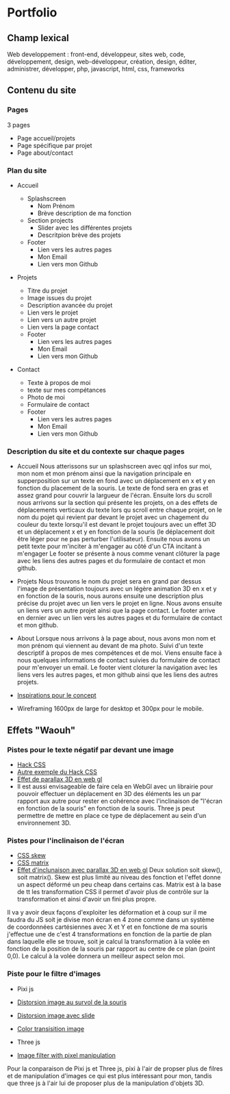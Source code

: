 # Portfolio

## Champ lexical

Web developpement : front-end, développeur, sites web, code, développement, design, web-développeur, création, design, éditer, administrer, développer, php, javascript, html, css, frameworks

## Contenu du site

### Pages

3 pages

- Page accueil/projets
- Page spécifique par projet
- Page about/contact

### Plan du site

- Accueil

  - Splashscreen
    - Nom Prénom
    - Brève description de ma fonction
  - Section projects
    - Slider avec les différentes projets
    - Descritpion brève des projets
  - Footer
    - Lien vers les autres pages
    - Mon Email
    - Lien vers mon Github

- Projets

  - Titre du projet
  - Image issues du projet
  - Description avancée du projet
  - Lien vers le projet
  - Lien vers un autre projet
  - Lien vers la page contact
  - Footer
    - Lien vers les autres pages
    - Mon Email
    - Lien vers mon Github

- Contact
  - Texte à propos de moi
  - texte sur mes compétances
  - Photo de moi
  - Formulaire de contact
  - Footer
    - Lien vers les autres pages
    - Mon Email
    - Lien vers mon Github

### Description du site et du contexte sur chaque pages

- Accueil
  Nous atterissons sur un splashscreen avec qql infos sur moi, mon nom et mon prénom ainsi que la navigation principale
  en supperposition sur un texte en fond avec un déplacement en x et y en fonction du placement de la souris.
  Le texte de fond sera en gras et assez grand pour couvrir la largueur de l'écran. Ensuite lors du scroll nous arrivons sur la section qui présente les projets, on a des effets de déplacements verticaux du texte lors qu scroll entre chaque projet, on le nom du pojet qui revient par devant le projet avec un chagement du couleur du texte lorsqu'il est devant le projet toujours avec un effet 3D et un déplacement x et y en fonction de la souris (le déplacement doit être léger pour ne pas perturber l'utilisateur).
  Ensuite nous avons un petit texte pour m'inciter à m'engager au côté d'un CTA incitant à m'engager
  Le footer se présente à nous comme venant clôturer la page avec les liens des autres pages et du formulaire de contact et mon github.
- Projets
  Nous trouvons le nom du projet sera en grand par dessus l'image de présentation toujours avec un légère animation 3D en x et y en fonction de la souris, nous aurons ensuite une description plus précise du projet avec un lien vers le projet en ligne. Nous avons ensuite un liens vers un autre projet ainsi que la page contact.
  Le footer arrive en dernier avec un lien vers les autres pages et du formulaire de contact et mon github.
- About
  Lorsque nous arrivons à la page about, nous avons mon nom et mon prénom qui viennent au devant de ma photo. Suivi d'un texte descriptif à propos de mes compétences et de moi. Viens ensuite face à nous quelques informations de contact suivies du formulaire de contact pour m'envoyer un email.
  Le footer vient cloturer la navigation avec les liens vers les autres pages, et mon github ainsi que les liens des autres projets.

- [Inspirations pour le concept](https://projects.invisionapp.com/boards/NC3YJT24XAF/)

- Wireframing 1600px de large for desktop et 300px pour le mobile.

## Effets "Waouh"

### Pistes pour le texte négatif par devant une image

- [Hack CSS](https://codepen.io/vincentbulfon/pen/xxGJEmx)
- [Autre exemple du Hack CSS](https://www.davidebaratta.com/)
- [Effet de parallax 3D en web gl](https://www.sbs.com.au/missing/)
- Il est aussi envisageable de faire cela en WebGl avec un librairie pour pouvoir effectuer un déplacement en 3D des éléments les un par rapport aux autre pour rester en cohérence avec l'inclinaison de "l'écran en fonction de la souris" en fonction de la souris. Three js peut permettre de mettre en place ce type de déplacement au sein d'un environnement 3D.

### Pistes pour l'inclinaison de l'écran

- [CSS skew](https://developer.mozilla.org/en-US/docs/Web/CSS/transform-function/skew)
- [CSS matrix](https://developer.mozilla.org/en-US/docs/Web/CSS/transform-function/matrix)
- [Effet d'inclunaison avec parallax 3D en web gl](https://www.sbs.com.au/missing/)
  Deux solution soit skew(), soit matrix().
  Skew est plus limité au niveau des fonction et l'effet donne un aspect déformé un peu cheap dans certains cas.
  Matrix est à la base de tt les transformation CSS il permet d'avoir plus de contrôle sur la transformation et ainsi d'avoir un fini plus propre.

Il va y avoir deux façons d'exploiter les déformation et à coup sur il me faudra du JS soit je divise mon écran en 4 zone comme dans un système de coordonnées cartésiennes avec X et Y et en fonctione de ma souris j'effectue une de c'est 4 transformations en fonction de la partie de plan dans laquelle elle se trouve, soit je calcul la transformation à la volée en fonction de la position de la souris par rapport au centre de ce plan (point 0,0).
Le calcul à la volée donnera un meilleur aspect selon moi.

### Piste pour le filtre d'images

- Pixi js
- [Distorsion image au survol de la souris](https://codepen.io/daniel-hult/pen/WNvRLXY)
- [Distorsion image avec slide](https://codepen.io/daniel-hult/pen/JjdEQZQ)
- [Color transisition image](https://codepen.io/daniel-hult/pen/JjdEQZQ)

- Three js
- [Image filter with pixel manipulation](https://www.martin-laxenaire.fr/)

Pour la conparaison de Pixi js et Three js, pixi à l'air de propser plus de filres et de manipulation d'images ce qui est plus intéressant pour mon, tandis que three js à l'air lui de proposer plus de la manipulation d'objets 3D.
